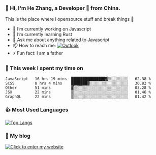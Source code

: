 ### 👋 Hi, I'm He Zhang, a Developer 🚀 from China.

This is the place where I opensource stuff and break things :rofl:

- 🔭  I’m currently working on Javascript
- 🌱  I’m currently learning Rust
- 💬  Ask me about anything related to Javascript
- 📫  How to reach me: [![Outlook](https://img.shields.io/badge/-Outlook-0078D4?style=flat&logo=Microsoft-Outlook&logoColor=white)](mailto:zhanghecool@outlook.com)
- ⚡  Fun fact: I am a father

### 💪 This week I spent my time on 
<!--START_SECTION:waka-->
```text
JavaScript   16 hrs 19 mins  ███████████████▓░░░░░░░░░   62.38 % 
SCSS         8 hrs 4 mins    ███████▓░░░░░░░░░░░░░░░░░   30.82 % 
Other        51 mins         ▓░░░░░░░░░░░░░░░░░░░░░░░░   03.28 % 
JSX          22 mins         ▒░░░░░░░░░░░░░░░░░░░░░░░░   01.46 % 
GraphQL      22 mins         ▒░░░░░░░░░░░░░░░░░░░░░░░░   01.42 % 
```
<!--END_SECTION:waka-->

### 👍 Most Used Languages
[![Top Langs](https://github-readme-stats.vercel.app/api/top-langs/?username=zhanghecool&layout=compact)](https://zhanghe.cool)

### 🌈 My blog 
[![Click to enter my website](https://cdn.jsdelivr.net/gh/zhanghecool/assets/images/gif/zhanghecools.gif)](https://zhanghe.cool)
